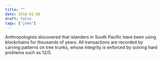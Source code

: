 ```yaml
---
title: ""
date: 2018-02-08
draft: false
tags: ["joke"]
---
```

Anthropologists discovered that islanders in South Pacific have been using blockchains for thousands of years. All transactions are recorded by carving patterns on tree trunks, whose integrity is enforced by solving hard problems such as 12/5. 
